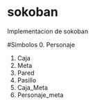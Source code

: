 # sokoban
Implementacion de sokoban

#Simbolos
0. Personaje
1. Caja
2. Meta
3. Pared
4. Pasillo
5. Caja_Meta
6. Personaje_meta
